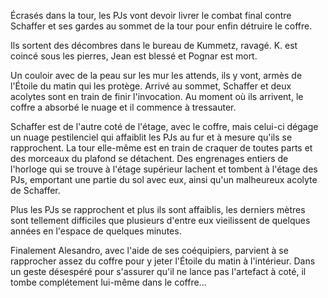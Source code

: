 Écrasés dans la tour, les PJs vont devoir livrer le combat final contre Schaffer
et ses gardes au sommet de la tour pour enfin détruire le coffre.

Ils sortent des décombres dans le bureau de Kummetz, ravagé. K. est coincé sous
les pierres, Jean est blessé et Pognar est mort.

Un couloir avec de la peau sur les mur les attends, ils y vont, armès de
l'Étoile du matin qui les protège. Arrivé au sommet, Schaffer et deux acolytes
sont en train de finir l'invocation. Au moment où ils arrivent, le coffre
a absorbé le nuage et il commence à tressauter.

Schaffer est de l'autre coté de l'étage, avec le coffre, mais celui-ci dégage un
nuage pestilenciel qui affaiblit les PJs au fur et à mesure qu'ils se
rapprochent. La tour elle-même est en train de craquer de toutes parts et des
morceaux du plafond se détachent. Des engrenages entiers de l'horloge qui se
trouve à l'étage supérieur lachent et tombent à l'étage des PJs, emportant une
partie du sol avec eux, ainsi qu'un malheureux acolyte de Schaffer.

Plus les PJs se rapprochent et plus ils sont affaiblis, les derniers mètres sont
tellement difficiles que plusieurs d'entre eux vieilissent de quelques années en
l'espace de quelques minutes.

Finalement Alesandro, avec l'aide de ses coéquipiers, parvient à se rapprocher assez
du coffre pour y jeter l'Étoile du matin à l'intérieur. Dans un geste désespéré
pour s'assurer qu'il ne lance pas l'artefact à coté, il tombe complétement
lui-même dans le coffre...
